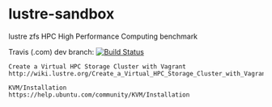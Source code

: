 # lustre-sandbox
lustre zfs HPC High Performance Computing benchmark

Travis (.com) dev branch:
[![Build Status](https://travis-ci.com/githubfoam/lustre-sandbox.svg?branch=master)](https://travis-ci.com/githubfoam/lustre-sandbox)  

~~~~
Create a Virtual HPC Storage Cluster with Vagrant
http://wiki.lustre.org/Create_a_Virtual_HPC_Storage_Cluster_with_Vagrant

KVM/Installation
https://help.ubuntu.com/community/KVM/Installation


~~~~

